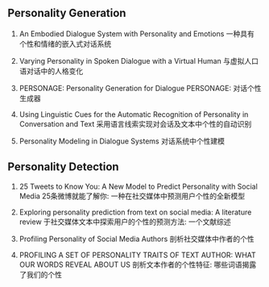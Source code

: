 ## Personality Generation

1. An Embodied Dialogue System with Personality and Emotions
一种具有个性和情绪的嵌入式对话系统

2. Varying Personality in Spoken Dialogue with a Virtual Human
与虚拟人口语对话中的人格变化

3. PERSONAGE: Personality Generation for Dialogue
PERSONAGE: 对话个性生成器

4. Using Linguistic Cues for the Automatic Recognition of Personality in Conversation and Text
采用语言线索实现对会话及文本中个性的自动识别

5. Personality Modeling in Dialogue Systems
对话系统中个性建模

## Personality Detection

1. 25 Tweets to Know You: A New Model to Predict Personality with Social Media
25条微博就能了解你: 一种在社交媒体中预测用户个性的全新模型

2. Exploring personality prediction from text on social media: A literature review
于社交媒体文本中探索用户的个性的预测方法: 一个文献综述

3. Profiling Personality of Social Media Authors
剖析社交媒体中作者的个性

4. PROFILING A SET OF PERSONALITY TRAITS OF TEXT AUTHOR: WHAT OUR WORDS REVEAL ABOUT US
剖析文本作者的个性特征: 哪些词语揭露了我们的个性